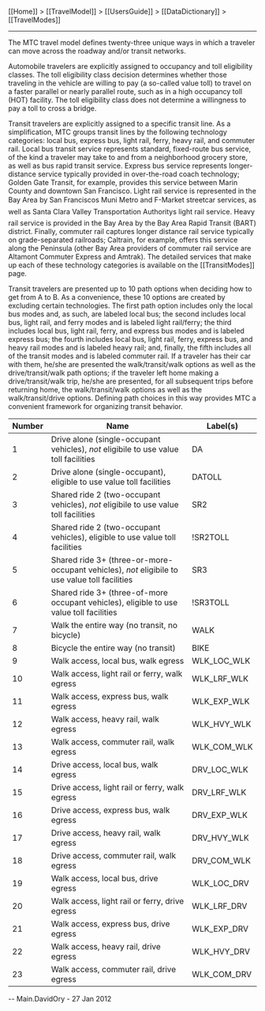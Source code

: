 [[Home]] > [[TravelModel]] > [[UsersGuide]] > [[DataDictionary]] > [[TravelModes]]

***

The MTC travel model defines twenty-three unique ways in which a traveler can move across the roadway and/or transit networks.

Automobile travelers are explicitly assigned to occupancy and toll eligibility classes. The toll eligibility class decision determines whether those traveling in the vehicle are willing to pay (a so-called value toll) to travel on a faster parallel or nearly parallel route, such as in a high occupancy toll (HOT) facility. The toll eligibility class does not determine a willingness to pay a toll to cross a bridge.

Transit travelers are explicitly assigned to a specific transit line. As a simplification, MTC groups transit lines by the following technology categories: local bus, express bus, light rail, ferry, heavy rail, and commuter rail. Local bus transit service represents standard, fixed-route bus service, of the kind a traveler may take to and from a neighborhood grocery store, as well as bus rapid transit service. Express bus service represents longer-distance service typically provided in over-the-road coach technology; Golden Gate Transit, for example, provides this service between Marin County and downtown San Francisco. Light rail service is represented in the Bay Area by San Franciscos Muni Metro and F-Market streetcar services, as well as Santa Clara Valley Transportation Authoritys light rail service. Heavy rail service is provided in the Bay Area by the Bay Area Rapid Transit (BART) district. Finally, commuter rail captures longer distance rail service typically on grade-separated railroads; Caltrain, for example, offers this service along the Peninsula (other Bay Area providers of commuter rail service are Altamont Commuter Express and Amtrak). The detailed services that make up each of these technology categories is available on the [[TransitModes]] page.

Transit travelers are presented up to 10 path options when deciding how to get from A to B. As a convenience, these 10 options are created by excluding certain technologies. The first path option includes only the local bus modes and, as such, are labeled local bus; the second includes local bus, light rail, and ferry modes and is labeled light rail/ferry; the third includes local bus, light rail, ferry, and express bus modes and is labeled express bus; the fourth includes local bus, light rail, ferry, express bus, and heavy rail modes and is labeled heavy rail; and, finally, the fifth includes all of the transit modes and is labeled commuter rail. If a traveler has their car with them, he/she are presented the walk/transit/walk options as well as the drive/transit/walk path options; if the traveler left home making a drive/transit/walk trip, he/she are presented, for all subsequent trips before returning home, the walk/transit/walk options as well as the walk/transit/drive options. Defining path choices in this way provides MTC a convenient framework for organizing transit behavior.

| Number | Name | Label(s) |
|---|----|---|
| 1 | Drive alone (single-occupant vehicles), <em>not </em>eligibile to use value toll facilities | DA |
| 2 | Drive alone (single-occupant), eligible to use value toll facilities | DATOLL |
| 3 | Shared ride 2 (two-occupant vehicles), <em>not </em>eligibile to use value toll facilities | SR2 |
| 4 | Shared ride 2 (two-occupant vehicles), eligible to use value toll facilities | !SR2TOLL |
| 5 | Shared ride 3+ (three-or-more-occupant vehicles), <em>not </em>eligibile to use value toll facilities | SR3 |
| 6 | Shared ride 3+ (three-of-more occupant vehicles), eligible to use value toll facilities | !SR3TOLL |
| 7 | Walk the entire way (no transit, no bicycle) | WALK |
| 8 | Bicycle the entire way (no transit) | BIKE |
| 9 | Walk access, local bus, walk egress | WLK_LOC_WLK |
| 10 | Walk access, light rail or ferry, walk egress | WLK_LRF_WLK |
| 11 | Walk access, express bus, walk egress | WLK_EXP_WLK |
| 12 | Walk access, heavy rail, walk egress | WLK_HVY_WLK |
| 13 | Walk access, commuter rail, walk egress | WLK_COM_WLK |
| 14 | Drive access, local bus, walk egress | DRV_LOC_WLK |
| 15 | Drive access, light rail or ferry, walk egress | DRV_LRF_WLK |
| 16 | Drive access, express bus, walk egress | DRV_EXP_WLK |
| 17 | Drive access, heavy rail, walk egress | DRV_HVY_WLK |
| 18 | Drive access, commuter rail, walk egress | DRV_COM_WLK |
| 19 | Walk access, local bus, drive egress | WLK_LOC_DRV |
| 20 | Walk access, light rail or ferry, drive egress | WLK_LRF_DRV |
| 21 | Walk access, express bus, drive egress | WLK_EXP_DRV |
| 22 | Walk access, heavy rail, drive egress | WLK_HVY_DRV |
| 23 | Walk access, commuter rail, drive egress | WLK_COM_DRV |
 

-- Main.DavidOry - 27 Jan 2012